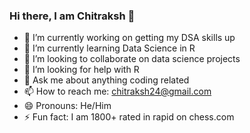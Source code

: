 ### Hi there, I am Chitraksh 👋

- 🔭 I’m currently working on getting my DSA skills up
- 🌱 I’m currently learning Data Science in R
- 👯 I’m looking to collaborate on data science projects
- 🤔 I’m looking for help with R
- 💬 Ask me about anything coding related
- 📫 How to reach me: chitraksh24@gmail.com
- 😄 Pronouns: He/Him
- ⚡ Fun fact: I am 1800+ rated in rapid on chess.com
